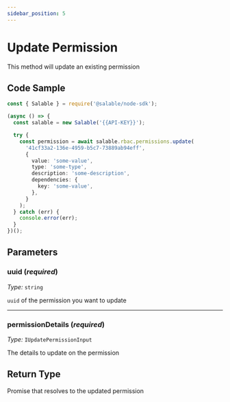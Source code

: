 ```yaml
---
sidebar_position: 5
---
```


# Update Permission

This method will update an existing permission

## Code Sample

```typescript
const { Salable } = require('@salable/node-sdk');

(async () => {
  const salable = new Salable('{{API-KEY}}');

  try {
    const permission = await salable.rbac.permissions.update(
      '41cf33a2-136e-4959-b5c7-73889ab94eff',
      {
        value: 'some-value',
        type: 'some-type',
        description: 'some-description',
        dependencies: {
          key: 'some-value',
        },
      }
    );
  } catch (err) {
    console.error(err);
  }
})();
```

## Parameters

### uuid (_required_)

_Type:_ `string`

`uuid` of the permission you want to update

---

### permissionDetails (_required_)

_Type:_ `IUpdatePermissionInput`

The details to update on the permission

## Return Type

Promise that resolves to the updated permission
